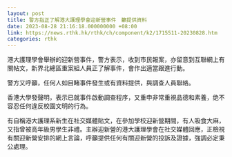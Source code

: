 ```yaml
---
layout: post
title: 警方指正了解港大護理學會迎新營事件　籲提供資料
date: 2023-08-28 21:16:18.000000000 +08:00
link: https://news.rthk.hk/rthk/ch/component/k2/1715511-20230828.htm
categories: rthk
---
```


港大護理學會舉辦的迎新營事件，警方表示，收到市民報案，亦留意到互聯網上有關帖文，新界北總區重案組人員正了解事件，會作出適當跟進行動。

警方又呼籲，任何人如目睹事件發生或有資料提供，與調查人員聯絡。

香港大學發聲明，表示已就事件啟動調查程序，又重申非常重視品德和素養，绝不容忍任何違反校園文明的行為。

有自稱港大護理系新生在社交媒體貼文，在參加學校迎新營期間，有人吸食大麻，又指曾被高年級男學生非禮。主辦迎新營的港大護理學會在社交媒體回應，正檢視有關迎新營安排的網上言論，呼籲提供任何有關迎新營的投訴及證據，強調必定秉公處理。
